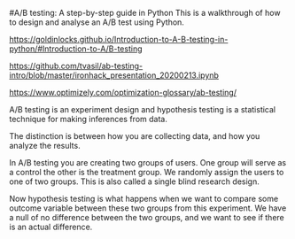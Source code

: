 #A/B testing: A step-by-step guide in Python
This is a walkthrough of how to design and analyse an A/B test using Python.

https://goldinlocks.github.io/Introduction-to-A-B-testing-in-python/#Introduction-to-A/B-testing

https://github.com/tvasil/ab-testing-intro/blob/master/ironhack_presentation_20200213.ipynb

https://www.optimizely.com/optimization-glossary/ab-testing/

A/B testing is an experiment design and hypothesis testing is a statistical technique for making inferences from data.

The distinction is between how you are collecting data, and how you analyze the results.

In A/B testing you are creating two groups of users. One group will serve as a control the other is the treatment group. We randomly assign the users to one of two groups. This is also called a single blind research design.

Now hypothesis testing is what happens when we want to compare some outcome variable between these two groups from this experiment. We have a null of no difference between the two groups, and we want to see if there is an actual difference.
